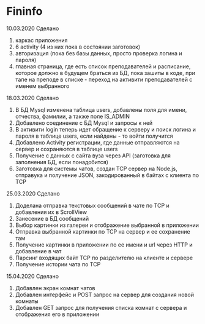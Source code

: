 # Fininfo
10.03.2020
Сделано 
1) каркас приложения
2) 6 activity (4 из них пока в состоянии заготовок)
3) авторизация (пока без базы данных, просто проверка логина и пароля) 
4) главная страница, где есть список преподавателей и расписание, которое должно в будущем браться из БД, 
пока зашиты в коде, при тапе на преподе в списке - переход на активити преподавателей с именем выбранного

18.03.2020
Сделано
1) В БД Mysql изменена таблица users, добавлены поля для имени, отчества, фамилии, а также поле IS_ADMIN
2) Добавлено соединение с БД Mysql и запросы к ней
2) В активити login теперь идет обращение к серверу и поиск логина и пароля в таблице users, если найдены - то войти получится
3) Добавлено Activity регистрации, где данные отправляются на сервер и сохраняются в таблице users
4) Получение с данных с сайта вуза через API (заготовка для заполнения БД, если понадобится)
5) Заготовка для системы чатов, создан TCP сервер на Node.js, отправука и получение JSON, закодированный в байтах с клиента по TCP

25.03.2020
Сделано
1) Доделана отправка текстовых сообщений в чате по TCP и добавления их в ScrollView
2) Занесение в БД сообщений
3) Выбор картинки из галереи и отображение выбранной в приложении
4) Отправка выбранной картинки по TCP на сервер и ее сохранение там
5) Получение картинки в приложении по ее имени и url через HTTP и добавление в чат
6) Парсинг входящих байт TCP по разделителю на клиенте и сервере
7) Получение истории чата по TCP

15.04.2020
Сделано
1) Добавлен экран комнат чатов
2) Добавлен интерфейс и POST запрос на сервер для создания новой комнаты
3) Добавлен GET запрос для получения списка комнат с сервера и отображения его в приложении
